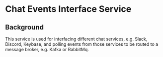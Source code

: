 # Chat Events Interface Service

## Background

This service is used for interfacing different chat services, e.g. Slack, Discord, Keybase, and polling events from those services to be routed to a message broker, e.g. Kafka or RabbitMq.
